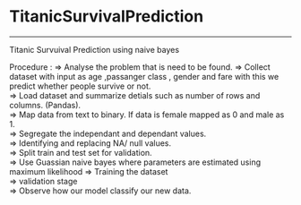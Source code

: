 # TitanicSurvivalPrediction
_______________________________

Titanic Survuival Prediction using naive bayes

Procedure :
=> Analyse the problem that is need to be found.
=> Collect dataset with input as age ,passanger class , gender and fare with this we predict whether people survive or not.                
=> Load dataset and summarize detials such as number of rows and columns. (Pandas).                                        
=> Map data from text to binary. If data is female mapped as 0 and male as 1.                                                    
=> Segregate the independant and dependant values.                                                                                                        
=> Identifying and replacing NA/ null values.                                                                       
=> Split train and test set for validation.                                                                                                                     
=> Use Guassian naive bayes where parameters are estimated using maximum likelihood
=> Training the dataset                                                                                                                               
=> validation stage                                                                                        
=> Observe how our model classify our new data.
